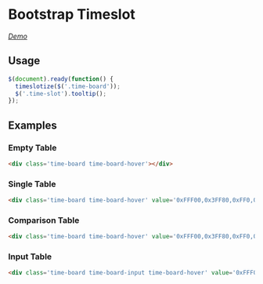 # Bootstrap Timeslot 
*[Demo](http://timeslot.liuyid.in)*
## Usage
```javascript
$(document).ready(function() {
  timeslotize($('.time-board'));
  $('.time-slot').tooltip();
});
```
## Examples
### Empty Table
```html
<div class='time-board time-board-hover'></div>
```

### Single Table
```html
<div class='time-board time-board-hover' value='0xFFF00,0x3FF80,0xFF0,0xF803F8,0xFFF00,0xFFF800,0xF00'></div>
```

### Comparison Table
```html
<div class='time-board time-board-hover' value='0xFFF00,0x3FF80,0xFF0,0xF803F8,0xFFF00,0xFFF800,0xF00,0xF00,0xFFF800,0xFFF00,0xFFF00,0xFF0,0xF803F8,0x3FF80'></div>
```

### Input Table
```html
<div class='time-board time-board-input time-board-hover' value='0xFFF00,0x3FF80,0xFF0,0xF803F8,0xFFF00,0xFFF800,0xF00' inputname='child[time_slot]'></div>
```
